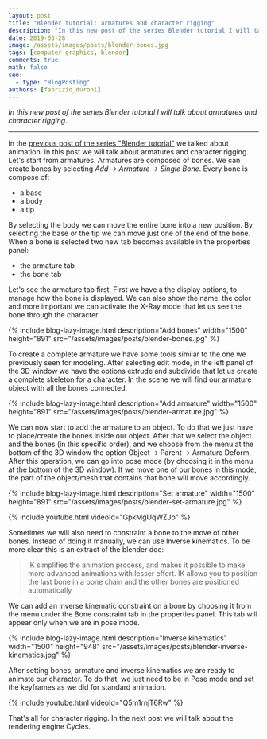 ```yaml
---
layout: post
title: "Blender tutorial: armatures and character rigging"
description: "In this new post of the series Blender tutorial I will talk about character rigging."
date: 2019-03-28
image: /assets/images/posts/blender-bones.jpg
tags: [computer graphics, blender]
comments: true
math: false
seo:
  - type: "BlogPosting"
authors: [fabrizio_duroni] 
---
```


*In this new post of the series Blender tutorial I will talk about armatures and character rigging.*

---

In the [previous post of the series "Blender tutorial"](/2019/03/27/blender-tutorial-13-animation.html) we talked about animation. In this post we will talk about armatures and character rigging.  
Let's start from armatures. Armatures are composed of bones. We can create bones by selecting *Add -> Armature -> Single Bone*. Every bone is compose of:

* a base
* a body
* a tip

By selecting the body we can move the entire bone into a new position. By selecting the base or the tip we can move just one of the end of the bone. When a bone is selected two new tab becomes available in the properties panel:

* the armature tab
* the bone tab

Let's see the armature tab first. First we have a the display options, to manage how the bone is displayed. We can also show the name, the color and more important we can activate the X-Ray mode that let us see the bone through the character.
  
{% include blog-lazy-image.html description="Add bones" width="1500" height="891" src="/assets/images/posts/blender-bones.jpg" %}
  
To create a complete armature we have some tools similar to the one we previously seen for modeling. After selecting edit mode, in the left panel of the 3D window we have the options extrude and subdivide that let us create a complete skeleton for a character. In the scene we will find our armature object with all the bones connected.

{% include blog-lazy-image.html description="Add armature" width="1500" height="891" src="/assets/images/posts/blender-armature.jpg" %}

We can now start to add the armature to an object. To do that we just have to place/create the bones inside our object. After that we select the object and the bones (in this specific order), and we choose from the menu at the bottom of the 3D window the option Object -> Parent -> Armature Deform. After this operation, we can go into pose mode (by choosing it in the menu at the bottom of the 3D window). If we move one of our bones in this mode, the part of the object/mesh that contains that bone will move accordingly.

{% include blog-lazy-image.html description="Set armature" width="1500" height="891" src="/assets/images/posts/blender-set-armature.jpg" %}

{% include youtube.html videoId="GpkMgUqWZJo" %}

Sometimes we will also need to constraint a bone to the move of other bones. Instead of doing it manually, we can use Inverse kinematics. To be more clear this is an extract of the blender doc:

> IK simplifies the animation process, and makes it possible to make more advanced animations with lesser effort. IK allows you to position the last bone in a bone chain and the other bones are positioned automatically

We can add an inverse kinematic constraint on a bone by choosing it from the menu under the Bone constraint tab in the properties panel. This tab will appear only when we are in pose mode.

{% include blog-lazy-image.html description="Inverse kinematics" width="1500" height="948" src="/assets/images/posts/blender-inverse-kinematics.jpg" %}

After setting bones, armature and inverse kinematics we are ready to animate our character. To do that, we just need to be in Pose mode and set the keyframes as we did for standard animation.

{% include youtube.html videoId="Q5m1rnjT6Rw" %}

That's all for character rigging. In the next post we will talk about the rendering engine Cycles.
